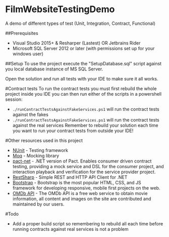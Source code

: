 # FilmWebsiteTestingDemo
A demo of different types of test (Unit, Integration, Contract, Functional)

##Prerequisites
* Visual Studio 2015+ & Resharper (Lastest) OR Jetbrains Rider
* Microsoft SQL Server 2012 or later (with permissions set up for your windows user)


##Setup
To use the project execute the "SetupDatabase.sql" script against you local database instance of MS SQL Server.

Open the solution and run all tests with your IDE to make sure it all works.

#Contract tests
To run the contract tests you must first rebuild the whole project inside you IDE you can then run either of the scripts in a powershell session:
* ``./runContractTestsAgainstFakeServices.ps1`` will run the contract tests against the fakes
* ``./runContractTestsAgainstFakeServices.ps1`` will run the contract tests against the real services
Remember to rebuild your solution each time you want to run your contract tests from outside your IDE!

#Other resources used in this project
* [NUnit](https://github.com/nunit/nunit) - Testing framework
* [Moq](https://github.com/moq/moq) - Mocking library
* [pact-net](https://github.com/SEEK-Jobs/pact-net) - .NET version of Pact. Enables consumer driven contract testing, providing a mock service and DSL for the consumer project, and interaction playback and verification for the service provider project.
* [RestSharp](https://github.com/restsharp/RestSharp) - Simple REST and HTTP API Client for .NET
* [Bootstrap](http://getbootstrap.com/) - Bootstrap is the most popular HTML, CSS, and JS framework for developing responsive, mobile first projects on the web.
* [OMDb API](https://www.omdbapi.com/) - The OMDb API is a free web service to obtain movie information, all content and images on the site are contributed and maintained by our users.



#Todo
* Add a proper build script so remembering to rebuild all each time before running contracts against real services is not a problem
